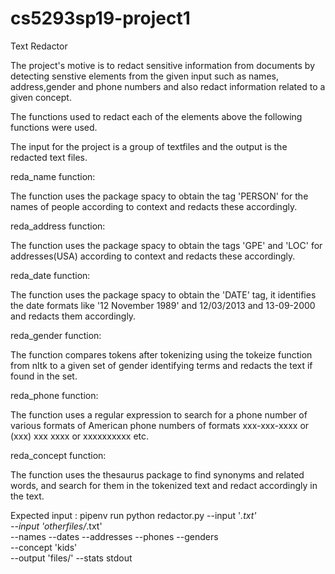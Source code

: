 # cs5293sp19-project1
Text Redactor

The project's motive is to redact sensitive information from documents by detecting senstive elements from the given input such as names, address,gender and phone numbers and also redact information related to a given concept.

The functions used to redact each of the elements above the following functions were used.

The input for the project is a group of textfiles and the output is the redacted text files.

reda_name function:

The function uses the package spacy to obtain the tag 'PERSON' for the names of people according to context and redacts these accordingly.

reda_address function:

The function uses the package spacy to obtain the tags 'GPE' and 'LOC' for addresses(USA) according to context and redacts these accordingly.

reda_date function:

The function uses the package spacy to obtain the 'DATE' tag, it identifies the date formats like '12 November 1989' and 12/03/2013 and 13-09-2000  and redacts them accordingly.

reda_gender function:

The function compares tokens after tokenizing using the tokeize function from nltk to a given set of gender identifying terms and redacts the text if found in the set.

reda_phone function:

The function uses a regular expression to search for a phone number of various formats of American phone numbers of formats xxx-xxx-xxxx or (xxx) xxx xxxx or xxxxxxxxxx etc.

reda_concept function:

The function uses the thesaurus package to find synonyms and related words, and search for them in the tokenized text and redact accordingly in the text.

Expected input : pipenv run python redactor.py --input '*.txt' \
                    --input 'otherfiles/*.txt' \
                    --names --dates --addresses --phones --genders \
                    --concept 'kids' \
                    --output 'files/' --stats stdout

